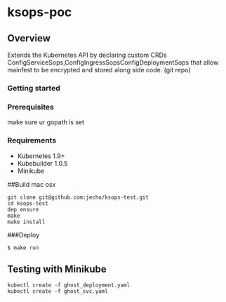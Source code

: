 # ksops-poc

## Overview

Extends the Kubernetes API by declaring custom CRDs ConfigServiceSops,ConfigIngressSopsConfigDeploymentSops that allow mainfest to be encrypted and stored along side code. (git repo)

### Getting started

### Prerequisites
make sure ur gopath is set

### Requirements
- Kubernetes 1.9+
- Kubebuilder 1.0.5
- Minikube

##Build
mac osx
```
git clone git@github.com:jecho/ksops-test.git
cd ksops-test
dep ensure
make 
make install
```

###Deploy
```
$ make run
```
## Testing with Minikube

```
kubectl create -f ghost_deployment.yaml
kubectl create -f ghost_svc.yaml
```